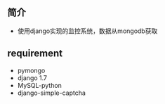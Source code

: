 ## 简介
+ 使用django实现的监控系统，数据从mongodb获取

## requirement
+ pymongo
+ django 1.7
+ MySQL-python
+ django-simple-captcha
